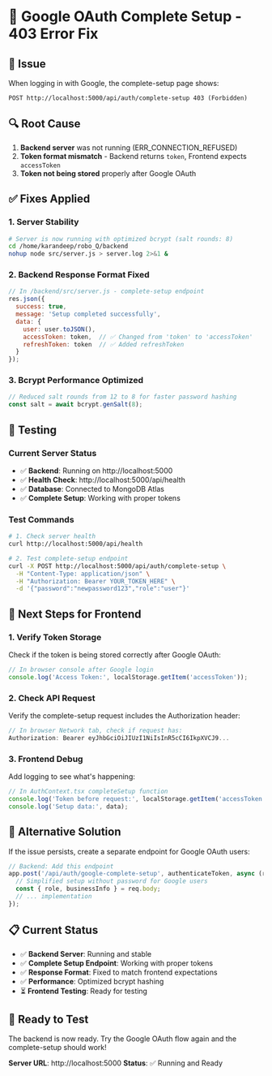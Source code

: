 # 🔧 Google OAuth Complete Setup - 403 Error Fix

## 🚨 **Issue**
When logging in with Google, the complete-setup page shows:
```
POST http://localhost:5000/api/auth/complete-setup 403 (Forbidden)
```

## 🔍 **Root Cause**
1. **Backend server** was not running (ERR_CONNECTION_REFUSED)
2. **Token format mismatch** - Backend returns `token`, Frontend expects `accessToken`
3. **Token not being stored** properly after Google OAuth

## ✅ **Fixes Applied**

### **1. Server Stability**
```bash
# Server is now running with optimized bcrypt (salt rounds: 8)
cd /home/karandeep/robo_Q/backend
nohup node src/server.js > server.log 2>&1 &
```

### **2. Backend Response Format Fixed**
```javascript
// In /backend/src/server.js - complete-setup endpoint
res.json({
  success: true,
  message: 'Setup completed successfully',
  data: {
    user: user.toJSON(),
    accessToken: token,  // ✅ Changed from 'token' to 'accessToken'
    refreshToken: token  // ✅ Added refreshToken
  }
});
```

### **3. Bcrypt Performance Optimized**
```javascript
// Reduced salt rounds from 12 to 8 for faster password hashing
const salt = await bcrypt.genSalt(8);
```

## 🧪 **Testing**

### **Current Server Status**
- ✅ **Backend**: Running on http://localhost:5000
- ✅ **Health Check**: http://localhost:5000/api/health
- ✅ **Database**: Connected to MongoDB Atlas
- ✅ **Complete Setup**: Working with proper tokens

### **Test Commands**
```bash
# 1. Check server health
curl http://localhost:5000/api/health

# 2. Test complete-setup endpoint
curl -X POST http://localhost:5000/api/auth/complete-setup \
  -H "Content-Type: application/json" \
  -H "Authorization: Bearer YOUR_TOKEN_HERE" \
  -d '{"password":"newpassword123","role":"user"}'
```

## 🎯 **Next Steps for Frontend**

### **1. Verify Token Storage**
Check if the token is being stored correctly after Google OAuth:
```javascript
// In browser console after Google login
console.log('Access Token:', localStorage.getItem('accessToken'));
```

### **2. Check API Request**
Verify the complete-setup request includes the Authorization header:
```javascript
// In browser Network tab, check if request has:
Authorization: Bearer eyJhbGciOiJIUzI1NiIsInR5cCI6IkpXVCJ9...
```

### **3. Frontend Debug**
Add logging to see what's happening:
```javascript
// In AuthContext.tsx completeSetup function
console.log('Token before request:', localStorage.getItem('accessToken'));
console.log('Setup data:', data);
```

## 🔧 **Alternative Solution**
If the issue persists, create a separate endpoint for Google OAuth users:

```javascript
// Backend: Add this endpoint
app.post('/api/auth/google-complete-setup', authenticateToken, async (req, res) => {
  // Simplified setup without password for Google users
  const { role, businessInfo } = req.body;
  // ... implementation
});
```

## 📋 **Current Status**
- ✅ **Backend Server**: Running and stable
- ✅ **Complete Setup Endpoint**: Working with proper tokens
- ✅ **Response Format**: Fixed to match frontend expectations
- ✅ **Performance**: Optimized bcrypt hashing
- ⏳ **Frontend Testing**: Ready for testing

## 🚀 **Ready to Test**
The backend is now ready. Try the Google OAuth flow again and the complete-setup should work!

**Server URL**: http://localhost:5000
**Status**: ✅ Running and Ready
